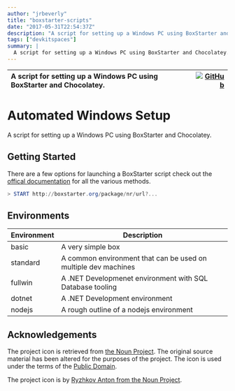 ```yaml
---
author: "jrbeverly"
title: "boxstarter-scripts"
date: "2017-05-31T22:54:37Z"
description: "A script for setting up a Windows PC using BoxStarter and Chocolatey."
tags: ["devkitspaces"]
summary: |
  A script for setting up a Windows PC using BoxStarter and Chocolatey.
---
```


| A script for setting up a Windows PC using BoxStarter and Chocolatey. | [![GitHub](https://img.shields.io/badge/GitHub-%23121011.svg?logo=github&logoColor=white)](https://github.com/devkitspaces/boxstarter-scripts) |
| :-------- | -------: |


# Automated Windows Setup

A script for setting up a Windows PC using BoxStarter and Chocolatey.

## Getting Started

There are a few options for launching a BoxStarter script check out the [offical documentation](http://boxstarter.org/InstallingPackages) for
all the various methods.

```powershell
> START http://boxstarter.org/package/nr/url?...
```

## Environments

| Environment | Description |
| ---         | ---         |
| basic | A very simple box |
| standard | A common environment that can be used on multiple dev machines |
| fullwin | A .NET Developmenet environment with SQL Database tooling |
| dotnet | A .NET Development environment |
| nodejs | A rough outline of a nodejs environment |

## Acknowledgements

The project icon is retrieved from [the Noun Project](docs/icon/icon.json). The original source material has been altered for the purposes of the project. The icon is used under the terms of the [Public Domain](https://creativecommons.org/publicdomain/zero/1.0/).

The project icon is by [Ryzhkov Anton from the Noun Project](https://thenounproject.com/term/box/23313/).